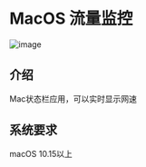 # MacOS 流量监控

![image](https://raw.githubusercontent.com/QaQAdrian/monitor/master/demo.png)

## 介绍
Mac状态栏应用，可以实时显示网速

## 系统要求
macOS 10.15以上

